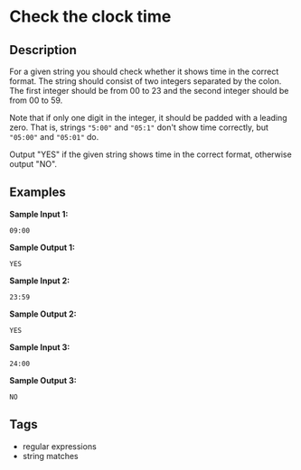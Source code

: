 #  Check the clock time

## Description
For a given string you should check whether it shows time in the correct format. The string should consist of two integers separated by the colon. The first integer should be from 00 to 23 and the second integer should be from 00 to 59.

Note that if only one digit in the integer, it should be padded with a leading zero. That is, strings `"5:00"` and `"05:1"` don't show time correctly, but `"05:00"` and `"05:01"` do.

Output "YES" if the given string shows time in the correct format, otherwise output "NO".

<!--find and replace
(Sample Input \d:|Sample Output \d:)
```\n\n**$1**\n```console
-->
## Examples
**Sample Input 1:**
```console
09:00
```

**Sample Output 1:**
```console
YES
```

**Sample Input 2:**
```console
23:59
```

**Sample Output 2:**
```console
YES
```

**Sample Input 3:**
```console
24:00
```

**Sample Output 3:**
```console
NO
```

## Tags
- regular expressions
- string matches